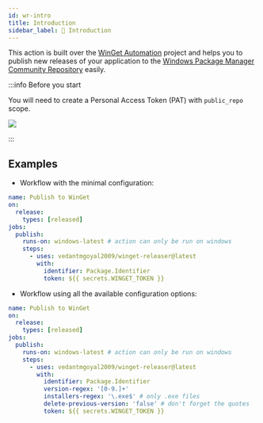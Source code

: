 ```yaml
---
id: wr-intro
title: Introduction
sidebar_label: 👋 Introduction
---
```


This action is built over the [WinGet Automation][winget-pkgs-automation] project and helps you to publish new releases of your application to the [Windows Package Manager Community Repository][winget-pkgs-repo] easily.

:::info Before you start

You will need to create a Personal Access Token (PAT) with `public_repo` scope.

<img src="/img/pat-scope.jpg" />

:::

## Examples

- Workflow with the minimal configuration:

```yaml
name: Publish to WinGet
on:
  release:
    types: [released]
jobs:
  publish:
    runs-on: windows-latest # action can only be run on windows
    steps:
      - uses: vedantmgoyal2009/winget-releaser@latest
        with:
          identifier: Package.Identifier
          token: ${{ secrets.WINGET_TOKEN }}
```

- Workflow using all the available configuration options:

```yaml
name: Publish to WinGet
on:
  release:
    types: [released]
jobs:
  publish:
    runs-on: windows-latest # action can only be run on windows
    steps:
      - uses: vedantmgoyal2009/winget-releaser@latest
        with:
          identifier: Package.Identifier
          version-regex: '[0-9.]+'
          installers-regex: '\.exe$' # only .exe files
          delete-previous-version: 'false' # don't forget the quotes
          token: ${{ secrets.WINGET_TOKEN }}
```

[winget-pkgs-automation]: https://bittu.eu.org/docs/wpa-intro
[winget-pkgs-repo]: https://github.com/microsoft/winget-pkgs
